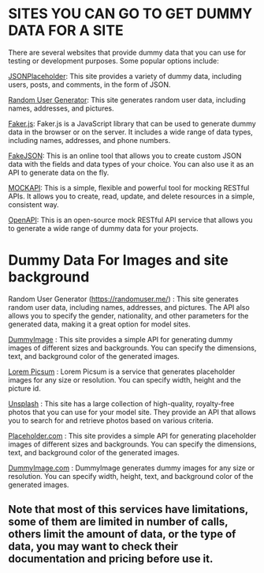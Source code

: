 # SITES YOU CAN GO TO GET DUMMY DATA FOR A SITE
There are several websites that provide dummy data that you can use for testing or development purposes. Some popular options include:

[JSONPlaceholder](https://jsonplaceholder.typicode.com/): This site provides a variety of dummy data, including users, posts, and comments, in the form of JSON.<br/>

[Random User Generator](https://randomuser.me/): This site generates random user data, including names, addresses, and pictures.<br/>

[Faker.js](https://github.com/marak/Faker.js/): Faker.js is a JavaScript library that can be used to generate dummy data in the browser or on the server. It includes a wide range of data types, including names, addresses, and phone numbers.<br/>

[FakeJSON](https://fakejson.com/): This is an online tool that allows you to create custom JSON data with the fields and data types of your choice. You can also use it as an API to generate data on the fly.<br/>

[MOCKAPI](https://mockapi.io/): This is a simple, flexible and powerful tool for mocking RESTful APIs. It allows you to create, read, update, and delete resources in a simple, consistent way.<br/>

[OpenAPI](https://openapi.com/): This is an open-source mock RESTful API service that allows you to generate a wide range of dummy data for your projects.<br/>



# Dummy Data For Images and site background
Random User Generator (https://randomuser.me/) : This site generates random user data, including names, addresses, and pictures. The API also allows you to specify the gender, nationality, and other parameters for the generated data, making it a great option for model sites.

[DummyImage](https://dummyimage.com/) : This site provides a simple API for generating dummy images of different sizes and backgrounds. You can specify the dimensions, text, and background color of the generated images.

[Lorem Picsum](https://picsum.photos/) : Lorem Picsum is a service that generates placeholder images for any size or resolution. You can specify width, height and the picture id.

[Unsplash](https://unsplash.com/developers) : This site has a large collection of high-quality, royalty-free photos that you can use for your model site. They provide an API that allows you to search for and retrieve photos based on various criteria.

[Placeholder.com](https://placeholder.com/) : This site provides a simple API for generating placeholder images of different sizes and backgrounds. You can specify the dimensions, text, and background color of the generated images.

[DummyImage.com](https://dummyimage.com/) : DummyImage generates dummy images for any size or resolution. You can specify width, height, text, and background color of the generated images.

## Note that most of this services have limitations, some of them are limited in number of calls, others limit the amount of data, or the type of data, you may want to check their documentation and pricing before use it. <br/>